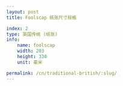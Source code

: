 ```yaml
---
layout: post
title: Foolscap 纸张尺寸规格

index: 2
type: 英国传统 (纸张)
info:
    name: foolscap
    width: 203
    height: 330
    unit: 毫米

permalink: /cn/traditional-british/:slug/
---
```



